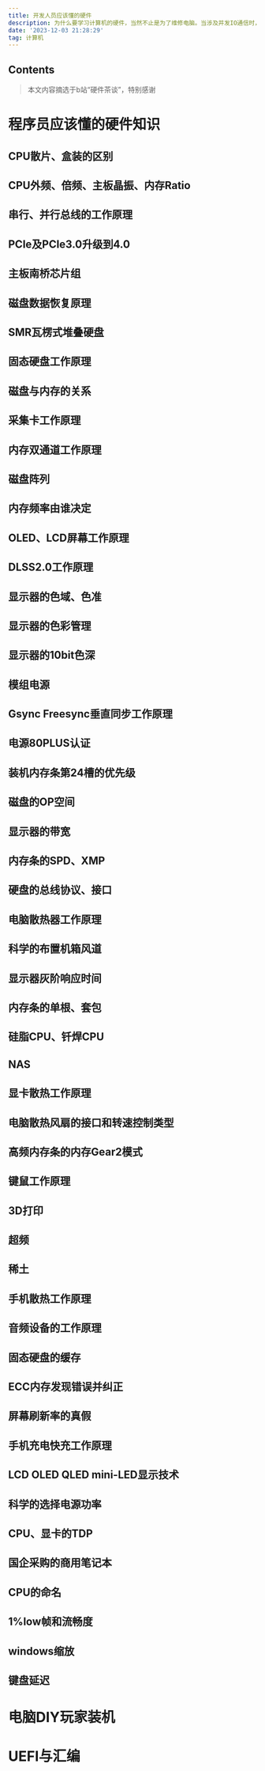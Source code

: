 ```yaml
---
title: 开发人员应该懂的硬件
description: 为什么要学习计算机的硬件，当然不止是为了维修电脑。当涉及并发IO通信时，懂计算机硬件才能知道瓶颈在哪，软件的开发离不开硬件的支持，不要浮于应用层开发的表面
date: '2023-12-03 21:28:29'
tag: 计算机
---
```


## Contents

> 本文内容摘选于b站“硬件茶谈”，特别感谢

# 程序员应该懂的硬件知识

## CPU散片、盒装的区别

## CPU外频、倍频、主板晶振、内存Ratio

## 串行、并行总线的工作原理

## PCIe及PCIe3.0升级到4.0

## 主板南桥芯片组

## 磁盘数据恢复原理

## SMR瓦楞式堆叠硬盘

## 固态硬盘工作原理

## 磁盘与内存的关系

## 采集卡工作原理

## 内存双通道工作原理

## 磁盘阵列

## 内存频率由谁决定

## OLED、LCD屏幕工作原理

## DLSS2.0工作原理

## 显示器的色域、色准

## 显示器的色彩管理

## 显示器的10bit色深

## 模组电源

## Gsync Freesync垂直同步工作原理

## 电源80PLUS认证

## 装机内存条第24槽的优先级

## 磁盘的OP空间

## 显示器的带宽

## 内存条的SPD、XMP

## 硬盘的总线协议、接口

## 电脑散热器工作原理

## 科学的布置机箱风道

## 显示器灰阶响应时间

## 内存条的单根、套包

## 硅脂CPU、钎焊CPU

## NAS

## 显卡散热工作原理

## 电脑散热风扇的接口和转速控制类型

## 高频内存条的内存Gear2模式

## 键鼠工作原理

## 3D打印

## 超频

## 稀土

## 手机散热工作原理

## 音频设备的工作原理

## 固态硬盘的缓存

## ECC内存发现错误并纠正

## 屏幕刷新率的真假

## 手机充电快充工作原理

## LCD OLED QLED mini-LED显示技术

## 科学的选择电源功率

## CPU、显卡的TDP

## 国企采购的商用笔记本

## CPU的命名

## 1%low帧和流畅度

## windows缩放

## 键盘延迟

# 电脑DIY玩家装机

# UEFI与汇编
